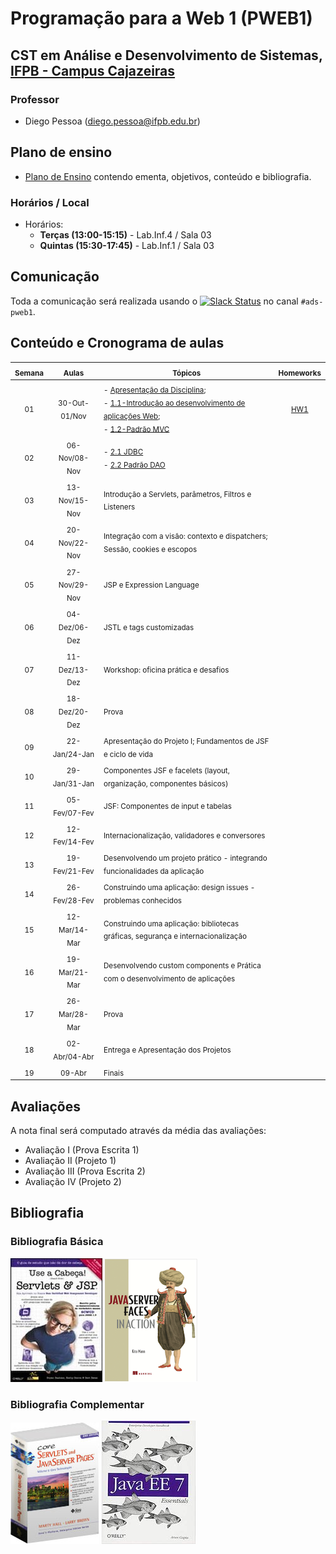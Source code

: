 # Programação para a Web 1 (PWEB1)

## CST em Análise e Desenvolvimento de Sistemas, [IFPB - Campus Cajazeiras](http://ifpb.edu.br/cajazeiras)

### Professor

* Diego Pessoa ([diego.pessoa@ifpb.edu.br](mailto:diego.pessoa@ifpb.edu.br))

## Plano de ensino
* [Plano de Ensino](docs/plano-de-ensino.pdf) contendo ementa, objetivos, conteúdo e bibliografia.

### Horários / Local

* Horários:
  - **Terças (13:00-15:15)** - Lab.Inf.4 / Sala 03
  - **Quintas (15:30-17:45)** - Lab.Inf.1 / Sala 03

## Comunicação

Toda a comunicação será realizada usando o [![Slack Status](https://ifpb.herokuapp.com/badge.svg)](https://ifpb.herokuapp.com/) no canal `#ads-pweb1`.


## Conteúdo e Cronograma de aulas

| <sub>Semana | <sub>Aulas | <sub>Tópicos                               | <sub>Homeworks       |
|:-:|:--------:|--------------------------------------|:-----------------:|
| <sub>01 | <sub>30-Out-01/Nov  | <sub>- [Apresentação da Disciplina](slides/00-Apresentacao.pdf); <br>- [1.1-Introdução ao desenvolvimento de aplicações Web](slides/01-1-Introducao-apps-web.pdf);<br>- [1.2-Padrão MVC](slides/01-2-Padrao-MVC.pdf) | <sub>[HW1](hw/hw1.md) |
| <sub>02 | <sub>06-Nov/08-Nov  | <sub>- [2.1 JDBC](slides/02-1-JDBC.pdf)<br>- [2.2 Padrão DAO](slides/02-2-Padrao-DAO.pdf)</sub> |  |
| <sub>03 | <sub>13-Nov/15-Nov  | <sub>Introdução a Servlets, parâmetros, Filtros e Listeners |  |
| <sub>04 | <sub>20-Nov/22-Nov  | <sub>Integração com a visão: contexto e dispatchers; Sessão, cookies e escopos |  |
| <sub>05 | <sub>27-Nov/29-Nov  | <sub>JSP e Expression Language |  |
| <sub>06 | <sub>04-Dez/06-Dez  | <sub>JSTL e tags customizadas |  |
| <sub>07 | <sub>11-Dez/13-Dez  | <sub>Workshop: oficina prática e desafios | |
| <sub>08 | <sub>18-Dez/20-Dez  | <sub>Prova | |
| <sub>09 | <sub>22-Jan/24-Jan  | <sub>Apresentação do Projeto I; Fundamentos de JSF e ciclo de vida | |
| <sub>10 | <sub>29-Jan/31-Jan  | <sub>Componentes JSF e facelets (layout, organização, componentes básicos) | |
| <sub>11 | <sub>05-Fev/07-Fev  | <sub>JSF: Componentes de input e tabelas | |
| <sub>12 | <sub>12-Fev/14-Fev  | <sub>Internacionalização, validadores e conversores | |
| <sub>13 | <sub>19-Fev/21-Fev  | <sub>Desenvolvendo um projeto prático - integrando funcionalidades da aplicação | |
| <sub>14 | <sub>26-Fev/28-Fev  | <sub>Construindo uma aplicação: design issues - problemas conhecidos |  |
| <sub>15 | <sub>12-Mar/14-Mar  | <sub>Construindo uma aplicação: bibliotecas gráficas, segurança e internacionalização |  |
| <sub>16 | <sub>19-Mar/21-Mar  | <sub>Desenvolvendo custom components e Prática com o desenvolvimento de aplicações |  |
| <sub>17 | <sub>26-Mar/28-Mar  | <sub>Prova |  |
| <sub>18 | <sub>02-Abr/04-Abr  | <sub>Entrega e Apresentação dos Projetos |  |
| <sub>19 | <sub>09-Abr  | <sub>Finais |  |


## Avaliações

A nota final será computado através da média das avaliações:

* Avaliação I (Prova Escrita 1)
* Avaliação II (Projeto 1)
* Avaliação III (Prova Escrita 2)
* Avaliação IV (Projeto 2)

## Bibliografia

### Bibliografia Básica

[![Use a cabeça: servlets e JSP](assets/books/use-a-cabeca.jpeg)](https://www.saraiva.com.br/use-a-cabeca-servlets-e-jsp-2624100.html)
[![JavaServer Faces in Action](assets/books/jsf-in-action.png)](https://www.manning.com/books/javaserver-faces-in-action)

### Bibliografia Complementar
[![Core servlets e java server pages](assets/books/core-servlets.jpg)](http://pdf.coreservlets.com/)
[![Use a cabeça: servlets  JSP](assets/books/javaee-essentials.jpg)](https://www.amazon.com.br/Java-EE-Essentials-Arun-Gupta/dp/1449370179)
